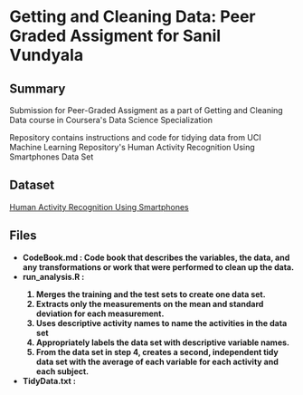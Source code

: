 # Getting and Cleaning Data: Peer Graded Assigment for Sanil Vundyala
## Summary
Submission for Peer-Graded Assigment as a part of Getting and Cleaning Data course in Coursera's Data Science Specialization

Repository contains instructions and code for tidying data from UCI Machine Learning Repository's Human Activity Recognition Using Smartphones Data Set

## Dataset
[Human Activity Recognition Using Smartphones](http://archive.ics.uci.edu/ml/datasets/Human+Activity+Recognition+Using+Smartphones)

## Files
- <b>CodeBook.md :<b/> Code book that describes the variables, the data, and any transformations or work that were performed to clean up the data.
- <b>run_analysis.R : <b/> 
  1. Merges the training and the test sets to create one data set.
  2. Extracts only the measurements on the mean and standard deviation for each measurement.
  3. Uses descriptive activity names to name the activities in the data set
  4. Appropriately labels the data set with descriptive variable names.
  5. From the data set in step 4, creates a second, independent tidy data set with the average of each variable for each activity and each subject.
- <b>TidyData.txt : <b/>
